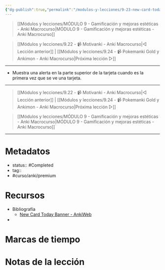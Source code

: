 ```yaml
---
{"dg-publish":true,"permalink":"/modulos-y-lecciones/9-23-new-card-today-banner-anki-macrocurso/","noteIcon":"","updated":"2024-05-21T22:13:59.924+02:00"}
---
```



> [[Módulos y lecciones/MÓDULO 9 - Gamificación y mejoras estéticas - Anki Macrocurso\|MÓDULO 9 - Gamificación y mejoras estéticas - Anki Macrocurso]]

> [[Módulos y lecciones/9.22 - 📹 Motivanki - Anki Macrocurso\|◁ Lección anterior]] | [[Módulos y lecciones/9.24 - 📹 Pokemanki Gold y Ankimon - Anki Macrocurso\|Próxima lección ▷]]

---

- Muestra una alerta en la parte superior de la tarjeta cuando es la primera vez que se ve una tarjeta.

---

> [[Módulos y lecciones/9.22 - 📹 Motivanki - Anki Macrocurso\|◁ Lección anterior]] | [[Módulos y lecciones/9.24 - 📹 Pokemanki Gold y Ankimon - Anki Macrocurso\|Próxima lección ▷]]

> [[Módulos y lecciones/MÓDULO 9 - Gamificación y mejoras estéticas - Anki Macrocurso\|MÓDULO 9 - Gamificación y mejoras estéticas - Anki Macrocurso]]

---
# Metadatos
- status:: #Completed 
- tag:: 
- #curso/anki/premium

# Recursos
- Bibliografía
	- [New Card Today Banner - AnkiWeb](https://ankiweb.net/shared/info/270984995)
- 

# Marcas de tiempo


# Notas de la lección
